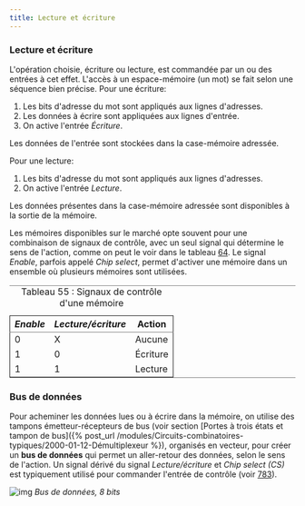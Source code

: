 ```yaml
---
title: Lecture et écriture
---
```


### Lecture et écriture

L'opération choisie, écriture ou lecture, est commandée par un ou des entrées à cet effet. L'accès à un espace-mémoire (un mot) se fait selon une séquence bien précise. Pour une écriture:

1.  Les bits d'adresse du mot sont appliqués aux lignes d'adresses.
2.  Les données à écrire sont appliquées aux lignes d'entrée.
3.  On active l'entrée *Écriture*.

Les données de l'entrée sont stockées dans la case-mémoire adressée.

Pour une lecture:

1.  Les bits d'adresse du mot sont appliqués aux lignes d'adresses.
2.  On active l'entrée *Lecture*.

Les données présentes dans la case-mémoire adressée sont disponibles à
la sortie de la mémoire.

Les mémoires disponibles sur le marché opte souvent pour une
combinaison de signaux de contrôle, avec un seul signal qui détermine
le sens de l'action, comme on peut le voir dans le tableau
[64](#org472ff24). Le signal *Enable*, parfois appelé *Chip
select*, permet d'activer une mémoire dans un ensemble où plusieurs
mémoires sont utilisées.

<table id="org472ff24" border="2" cellspacing="0" cellpadding="6" rules="groups" frame="hsides">
<caption class="t-above"><span class="table-number">Tableau 55 :</span> Signaux de contrôle d'une mémoire</caption>

<colgroup>
<col  class="org-right" />

<col  class="org-right" />

<col  class="org-left" />
</colgroup>
<thead>
<tr>
<th scope="col" class="org-right"><i>Enable</i></th>
<th scope="col" class="org-right"><i>Lecture/écriture</i></th>
<th scope="col" class="org-left">Action</th>
</tr>
</thead>

<tbody>
<tr>
<td class="org-right">0</td>
<td class="org-right">X</td>
<td class="org-left">Aucune</td>
</tr>


<tr>
<td class="org-right">1</td>
<td class="org-right">0</td>
<td class="org-left">Écriture</td>
</tr>


<tr>
<td class="org-right">1</td>
<td class="org-right">1</td>
<td class="org-left">Lecture</td>
</tr>
</tbody>
</table>


### Bus de données

Pour acheminer les données lues ou à écrire dans la mémoire, on
utilise des tampons émetteur-récepteurs de bus (voir section [Portes à trois états et tampon de bus]({% post_url /modules/Circuits-combinatoires-typiques/2000-01-12-Démultiplexeur %}), organisés en vecteur, pour créer un
**bus de données** qui permet un aller-retour des données, selon le sens
de l'action. Un signal dérivé du signal *Lecture/écriture* et *Chip
select (CS)* est typiquement utilisé pour commander l'entrée de
contrôle (voir [783](#org1b392ec)).

 

![img]({{site.baseurl}}/img/bus_trans8.svg "Bus de données, 8 bits")
*Bus de données, 8 bits*
